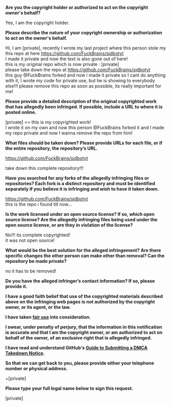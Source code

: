 **Are you the copyright holder or authorized to act on the copyright owner's behalf?**

Yes, I am the copyright holder.

**Please describe the nature of your copyright ownership or authorization to act on the owner's behalf.**

Hi, I am [private], recently I wrote my last project where this person stole my this repo at here https://github.com/FuckBrains/sidbotyt  
I made it private and now the text is also gone out of here!  
this is my original repo which is now private : [private]  
please take down the repo at https://github.com/FuckBrains/sidbotyt  
this guy @FuckBrains forked and now i made it private so I cant do anything with it, I wrote my code for private use, but he is showing to everybody else!!!
please remove this repo as soon as possible, its really important for me!

**Please provide a detailed description of the original copyrighted work that has allegedly been infringed. If possible, include a URL to where it is posted online.**

[private] <= this is my copyrighted work!  
I wrote it on my own and now this person @FuckBrains forked it and I made my repo private and now I wanna remove the repo from him!

**What files should be taken down? Please provide URLs for each file, or if the entire repository, the repository’s URL.**

https://github.com/FuckBrains/sidbotyt

take down this complete repository!!!

**Have you searched for any forks of the allegedly infringing files or repositories? Each fork is a distinct repository and must be identified separately if you believe it is infringing and wish to have it taken down.**

https://github.com/FuckBrains/sidbotyt  
this is the repo i found till now...

**Is the work licensed under an open source license? If so, which open source license? Are the allegedly infringing files being used under the open source license, or are they in violation of the license?**

No!!! its complete copyrighted!  
it was not open source!

**What would be the best solution for the alleged infringement? Are there specific changes the other person can make other than removal? Can the repository be made private?**

no it has to be removed!

**Do you have the alleged infringer’s contact information? If so, please provide it.**

**I have a good faith belief that use of the copyrighted materials described above on the infringing web pages is not authorized by the copyright owner, or its agent, or the law.**

**I have taken <a href="https://www.lumendatabase.org/topics/22">fair use</a> into consideration.**

**I swear, under penalty of perjury, that the information in this notification is accurate and that I am the copyright owner, or am authorized to act on behalf of the owner, of an exclusive right that is allegedly infringed.**

**I have read and understand GitHub's <a href="https://docs.github.com/articles/guide-to-submitting-a-dmca-takedown-notice/">Guide to Submitting a DMCA Takedown Notice</a>.**

**So that we can get back to you, please provide either your telephone number or physical address.**

+[private]

**Please type your full legal name below to sign this request.**

[private]
